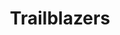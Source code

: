 ---
path: "/tianna/"
name: "Tianna"
title: "Trailblazers"
story: "Tianna Davis has never minded proving people wrong and doing what no one thought she could. This includes running her own rodeo and riding 1,500 lb. bulls. She is a bonafide young cowgirl who is anything but traditional, and a shining embodiment of a trailblazer through and through."
homePageImage: ../images/tianna.jpg
videoSourceURL: "https://player.vimeo.com/external/237157979.hd.mp4?s=c1cf1541f1b041187d0fa5ddcb7097481e67dbf5&profile_id=175"
videoImage: ../images/tianna-video-image.jpg
backgroundImage: ../images/tianna-story-bg.jpg
modalImage: ../images/andy-read-more.jpg
---